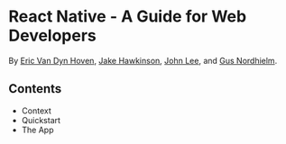 # React Native - A Guide for Web Developers

By [Eric Van Dyn Hoven](https://github.com/evandynh), [Jake Hawkinson](https://github.com/jakehawk), [John Lee](https://github.com/johnlee94), and [Gus Nordhielm](https://github.com/gnordhielm).

## Contents

* Context
* Quickstart
* The App
